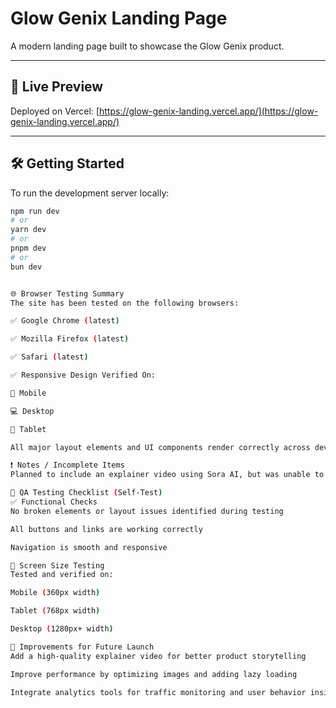 # Glow Genix Landing Page

A modern landing page built to showcase the Glow Genix product.

---

## 🚀 Live Preview

Deployed on Vercel: [https://glow-genix-landing.vercel.app/](https://glow-genix-landing.vercel.app/)

---

## 🛠️ Getting Started

To run the development server locally:

```bash
npm run dev
# or
yarn dev
# or
pnpm dev
# or
bun dev


🌐 Browser Testing Summary
The site has been tested on the following browsers:

✅ Google Chrome (latest)

✅ Mozilla Firefox (latest)

✅ Safari (latest)

✅ Responsive Design Verified On:

📱 Mobile

💻 Desktop

📲 Tablet

All major layout elements and UI components render correctly across devices and browsers.

❗ Notes / Incomplete Items
Planned to include an explainer video using Sora AI, but was unable to due to subscription restrictions.

🧪 QA Testing Checklist (Self-Test)
✅ Functional Checks
No broken elements or layout issues identified during testing

All buttons and links are working correctly

Navigation is smooth and responsive

📱 Screen Size Testing
Tested and verified on:

Mobile (360px width)

Tablet (768px width)

Desktop (1280px+ width)

🔧 Improvements for Future Launch
Add a high-quality explainer video for better product storytelling

Improve performance by optimizing images and adding lazy loading

Integrate analytics tools for traffic monitoring and user behavior insights